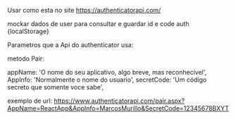 Usar como esta no site
https://authenticatorapi.com/

mockar dados de user para consultar e guardar id e code auth {localStorage}

Parametros que a Api do authenticator usa:

metodo Pair:

appName: 'O nome do seu aplicativo, algo breve, mas reconhecível',
AppInfo: 'Normalmente o nome do usuario',
secretCode: 'Um código secreto que somente voce sabe',

exemplo de url: https://www.authenticatorapi.com/pair.aspx?AppName=ReactApp&AppInfo=MarcosMurillo&SecretCode=12345678BXYT
